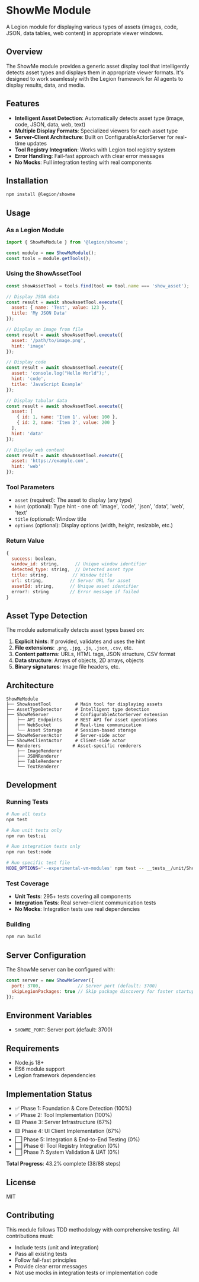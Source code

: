# ShowMe Module

A Legion module for displaying various types of assets (images, code, JSON, data tables, web content) in appropriate viewer windows.

## Overview

The ShowMe module provides a generic asset display tool that intelligently detects asset types and displays them in appropriate viewer formats. It's designed to work seamlessly with the Legion framework for AI agents to display results, data, and media.

## Features

- **Intelligent Asset Detection**: Automatically detects asset type (image, code, JSON, data, web, text)
- **Multiple Display Formats**: Specialized viewers for each asset type
- **Server-Client Architecture**: Built on ConfigurableActorServer for real-time updates
- **Tool Registry Integration**: Works with Legion tool registry system
- **Error Handling**: Fail-fast approach with clear error messages
- **No Mocks**: Full integration testing with real components

## Installation

```bash
npm install @legion/showme
```

## Usage

### As a Legion Module

```javascript
import { ShowMeModule } from '@legion/showme';

const module = new ShowMeModule();
const tools = module.getTools();
```

### Using the ShowAssetTool

```javascript
const showAssetTool = tools.find(tool => tool.name === 'show_asset');

// Display JSON data
const result = await showAssetTool.execute({
  asset: { name: 'Test', value: 123 },
  title: 'My JSON Data'
});

// Display an image from file
const result = await showAssetTool.execute({
  asset: '/path/to/image.png',
  hint: 'image'
});

// Display code
const result = await showAssetTool.execute({
  asset: 'console.log("Hello World");',
  hint: 'code',
  title: 'JavaScript Example'
});

// Display tabular data
const result = await showAssetTool.execute({
  asset: [
    { id: 1, name: 'Item 1', value: 100 },
    { id: 2, name: 'Item 2', value: 200 }
  ],
  hint: 'data'
});

// Display web content
const result = await showAssetTool.execute({
  asset: 'https://example.com',
  hint: 'web'
});
```

### Tool Parameters

- `asset` (required): The asset to display (any type)
- `hint` (optional): Type hint - one of: 'image', 'code', 'json', 'data', 'web', 'text'
- `title` (optional): Window title
- `options` (optional): Display options (width, height, resizable, etc.)

### Return Value

```javascript
{
  success: boolean,
  window_id: string,      // Unique window identifier
  detected_type: string,  // Detected asset type
  title: string,         // Window title
  url: string,          // Server URL for asset
  assetId: string,      // Unique asset identifier
  error?: string        // Error message if failed
}
```

## Asset Type Detection

The module automatically detects asset types based on:

1. **Explicit hints**: If provided, validates and uses the hint
2. **File extensions**: `.png`, `.jpg`, `.js`, `.json`, `.csv`, etc.
3. **Content patterns**: URLs, HTML tags, JSON structure, CSV format
4. **Data structure**: Arrays of objects, 2D arrays, objects
5. **Binary signatures**: Image file headers, etc.

## Architecture

```
ShowMeModule
├── ShowAssetTool         # Main tool for displaying assets
├── AssetTypeDetector     # Intelligent type detection
├── ShowMeServer          # ConfigurableActorServer extension
│   ├── API Endpoints     # REST API for asset operations
│   ├── WebSocket         # Real-time communication
│   └── Asset Storage     # Session-based storage
├── ShowMeServerActor     # Server-side actor
├── ShowMeClientActor     # Client-side actor
└── Renderers            # Asset-specific renderers
    ├── ImageRenderer
    ├── JSONRenderer
    ├── TableRenderer
    └── TextRenderer
```

## Development

### Running Tests

```bash
# Run all tests
npm test

# Run unit tests only
npm run test:ui

# Run integration tests only
npm run test:node

# Run specific test file
NODE_OPTIONS='--experimental-vm-modules' npm test -- __tests__/unit/ShowMeTool.test.js
```

### Test Coverage

- **Unit Tests**: 295+ tests covering all components
- **Integration Tests**: Real server-client communication tests
- **No Mocks**: Integration tests use real dependencies

### Building

```bash
npm run build
```

## Server Configuration

The ShowMe server can be configured with:

```javascript
const server = new ShowMeServer({
  port: 3700,              // Server port (default: 3700)
  skipLegionPackages: true // Skip package discovery for faster startup
});
```

## Environment Variables

- `SHOWME_PORT`: Server port (default: 3700)

## Requirements

- Node.js 18+
- ES6 module support
- Legion framework dependencies

## Implementation Status

- ✅ Phase 1: Foundation & Core Detection (100%)
- ✅ Phase 2: Tool Implementation (100%)
- 🟨 Phase 3: Server Infrastructure (67%)
- 🟨 Phase 4: UI Client Implementation (67%)
- ⬜ Phase 5: Integration & End-to-End Testing (0%)
- ⬜ Phase 6: Tool Registry Integration (0%)
- ⬜ Phase 7: System Validation & UAT (0%)

**Total Progress**: 43.2% complete (38/88 steps)

## License

MIT

## Contributing

This module follows TDD methodology with comprehensive testing. All contributions must:
- Include tests (unit and integration)
- Pass all existing tests
- Follow fail-fast principles
- Provide clear error messages
- Not use mocks in integration tests or implementation code